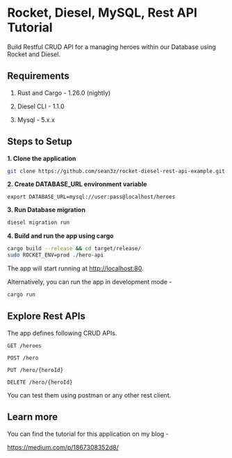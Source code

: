 # Rocket, Diesel, MySQL, Rest API Tutorial

Build Restful CRUD API for a managing heroes within our Database using Rocket and Diesel.

## Requirements

1. Rust and Cargo - 1.26.0 (nightly)

2. Diesel CLI - 1.1.0

2. Mysql - 5.x.x

## Steps to Setup

**1. Clone the application**

```bash
git clone https://github.com/sean3z/rocket-diesel-rest-api-example.git
```

**2. Create DATABASE_URL environment variable**
```
export DATABASE_URL=mysql://user:pass@localhost/heroes
```

**3. Run Database migration**
```bash
diesel migration run
```

**4. Build and run the app using cargo**

```bash
cargo build --release && cd target/release/
sudo ROCKET_ENV=prod ./hero-api
```

The app will start running at <http://localhost:80>.

Alternatively, you can run the app in development mode -

```bash
cargo run
```

## Explore Rest APIs

The app defines following CRUD APIs.

    GET /heroes
    
    POST /hero
    
    PUT /hero/{heroId}
    
    DELETE /hero/{heroId}

You can test them using postman or any other rest client.

## Learn more

You can find the tutorial for this application on my blog -

<https://medium.com/p/1867308352d8/>
